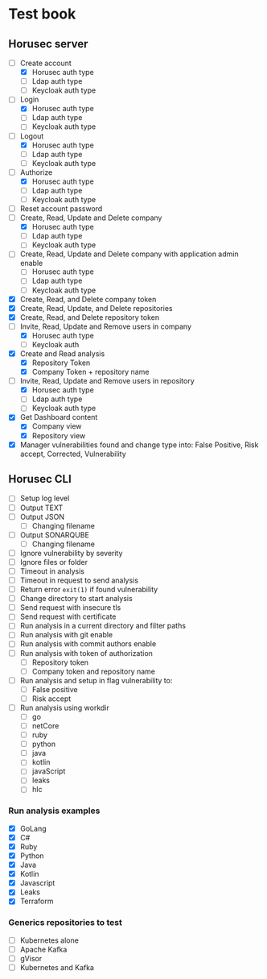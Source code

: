 # Test book

## Horusec server
- [ ] Create account
  - [X] Horusec auth type
  - [ ] Ldap auth type
  - [ ] Keycloak auth type
- [ ] Login
  - [X] Horusec auth type
  - [ ] Ldap auth type
  - [ ] Keycloak auth type
- [ ] Logout
  - [X] Horusec auth type
  - [ ] Ldap auth type
  - [ ] Keycloak auth type
- [ ] Authorize
  - [X] Horusec auth type
  - [ ] Ldap auth type
  - [ ] Keycloak auth type
- [ ] Reset account password
- [ ] Create, Read, Update and Delete company
  - [X] Horusec auth type
  - [ ] Ldap auth type
  - [ ] Keycloak auth type
- [ ] Create, Read, Update and Delete company with application admin enable
  - [ ] Horusec auth type
  - [ ] Ldap auth type
  - [ ] Keycloak auth type
- [X] Create, Read, and Delete company token
- [X] Create, Read, Update, and Delete repositories
- [X] Create, Read, and Delete repository token
- [ ] Invite, Read, Update and Remove users in company
  - [X] Horusec auth type
  - [ ] Keycloak auth 
- [X] Create and Read analysis
  - [X] Repository Token
  - [X] Company Token + repository name
- [ ] Invite, Read, Update and Remove users in repository
  - [X] Horusec auth type
  - [ ] Ldap auth type
  - [ ] Keycloak auth type
- [X] Get Dashboard content
  - [X] Company view
  - [X] Repository view
- [X] Manager vulnerabilities found and change type into: False Positive, Risk accept, Corrected, Vulnerability

## Horusec CLI
- [ ] Setup log level
- [ ] Output TEXT
- [ ] Output JSON
  - [ ] Changing filename
- [ ] Output SONARQUBE
  - [ ] Changing filename
- [ ] Ignore vulnerability by severity
- [ ] Ignore files or folder
- [ ] Timeout in analysis
- [ ] Timeout in request to send analysis  
- [ ] Return error `exit(1)` if found vulnerability
- [ ] Change directory to start analysis
- [ ] Send request with insecure tls
- [ ] Send request with certificate
- [ ] Run analysis in a current directory and filter paths
- [ ] Run analysis with git enable
- [ ] Run analysis with commit authors enable
- [ ] Run analysis with token of authorization
  - [ ] Repository token
  - [ ] Company token and repository name
- [ ] Run analysis and setup in flag vulnerability to:
  - [ ] False positive
  - [ ] Risk accept
- [ ] Run analysis using workdir
  - [ ] go
  - [ ] netCore
  - [ ] ruby
  - [ ] python
  - [ ] java
  - [ ] kotlin
  - [ ] javaScript
  - [ ] leaks
  - [ ] hlc

### Run analysis examples
  - [X] GoLang
  - [X] C#
  - [X] Ruby
  - [X] Python
  - [X] Java
  - [X] Kotlin
  - [X] Javascript
  - [X] Leaks
  - [X] Terraform

### Generics repositories to test
- [ ] Kubernetes alone
- [ ] Apache Kafka
- [ ] gVisor
- [ ] Kubernetes and Kafka
